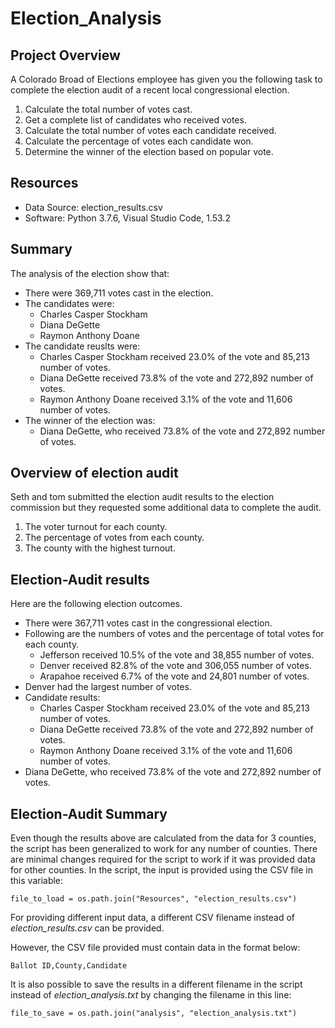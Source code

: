 # Election_Analysis

## Project Overview
A Colorado Broad of Elections employee has given you the following task to complete the election audit of a recent local congressional election.

1. Calculate the total number of votes cast.
2. Get a complete list of candidates who received votes.
3. Calculate the total number of votes each candidate received.
4. Calculate the percentage of votes each candidate won.
5. Determine the winner of the election based on popular vote.

## Resources
- Data Source: election_results.csv
- Software: Python 3.7.6, Visual Studio Code, 1.53.2

## Summary
The analysis of the election show that:
- There were 369,711 votes cast in the election.
- The candidates were:
    - Charles Casper Stockham
    - Diana DeGette
    - Raymon Anthony Doane
- The candidate reuslts were:
   - Charles Casper Stockham received 23.0% of the vote and 85,213 number of votes.
   - Diana DeGette received 73.8% of the vote and 272,892 number of votes.
   - Raymon Anthony Doane received 3.1% of the vote and 11,606 number of votes.
- The winner of the election was:
   - Diana DeGette, who received 73.8% of the vote and 272,892 number of votes. 
  
## Overview of election audit
Seth and tom submitted the election audit results to the election commission but they requested some additional data to complete the audit.
1. The voter turnout for each county.
2. The percentage of votes from each county.
3. The county with the highest turnout.

## Election-Audit results
Here are the following election outcomes.
- There were 367,711 votes cast in the congressional election.
- Following are the numbers of votes and the percentage of total votes for each county.
   - Jefferson received 10.5% of the vote and 38,855 number of votes.
   - Denver received 82.8% of the vote and 306,055 number of votes.
   - Arapahoe received 6.7% of the vote and 24,801 number of votes. 
- Denver had the largest number of votes. 
- Candidate results:
  - Charles Casper Stockham received 23.0% of the vote and 85,213 number of votes.
  - Diana DeGette received 73.8% of the vote and 272,892 number of votes.
  - Raymon Anthony Doane received 3.1% of the vote and 11,606 number of votes.
- Diana DeGette, who received 73.8% of the vote and 272,892 number of votes.  
  
## Election-Audit Summary
Even though the results above are calculated from the data for 3 counties, the script has been generalized to work for any number of counties. There are minimal changes required for the script to work if it was provided data for other counties.
In the script, the input is provided using the CSV file in this variable:
```
file_to_load = os.path.join("Resources", "election_results.csv")
```
For providing different input data, a different CSV filename instead of *election_results.csv* can be provided. 

However, the CSV file provided must contain data in the format below:
```
Ballot ID,County,Candidate
```

It is also possible to save the results in a different filename in the script instead of *election_analysis.txt* by changing the filename in this line:
```
file_to_save = os.path.join("analysis", "election_analysis.txt")
```

